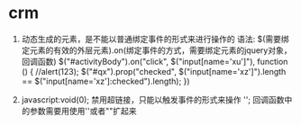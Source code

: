 # crm
 1. 动态生成的元素，是不能以普通绑定事件的形式来进行操作的
            语法:
                $(需要绑定元素的有效的外层元素).on(绑定事件的方式，需要绑定元素的jquery对象，回调函数)
            $("#activityBody").on("click", $("input[name='xu']"), function () {
                //alert(123);
                $("#qx").prop("checked", $("input[name='xz']").length == $("input[name='xz']:checked").length);
            })

2. javascript:void(0); 禁用超链接，只能以触发事件的形式来操作
                 '<a class="myHref" href="javascript:void(0);" onclick= "deleteRemark(\'' + n.id + '\')"></a>';  回调函数中的参数需要用使用''或者""扩起来
